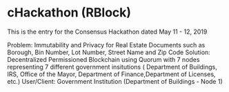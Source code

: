 # cHackathon (RBlock)
This is the entry for the Consensus Hackathon dated May 11 - 12, 2019

Problem: Immutability and Privacy for Real Estate Documents such as Borough, Bin Number, Lot Number, Street Name and Zip Code
Solution: Decentralized Permissioned Blockchain using Quorum with 7 nodes representing 7 different government insitutions ( Department of Buildings, IRS, Office of the Mayor, Department of Finance,Department of Licenses, etc.)
User/Client: Government Institution (Department of Buildings - Node 1)
